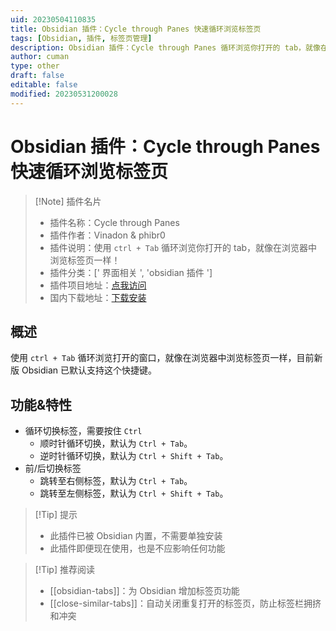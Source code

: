 ```yaml
---
uid: 20230504110835
title: Obsidian 插件：Cycle through Panes 快速循环浏览标签页
tags: [Obsidian, 插件, 标签页管理]
description: Obsidian 插件：Cycle through Panes 循环浏览你打开的 tab，就像在浏览器中浏览标签页一样！
author: cuman
type: other
draft: false
editable: false
modified: 20230531200028
---
```


# Obsidian 插件：Cycle through Panes 快速循环浏览标签页

> [!Note] 插件名片
> - 插件名称：Cycle through Panes
> - 插件作者：Vinadon & phibr0
> - 插件说明：使用 `ctrl + Tab` 循环浏览你打开的 tab，就像在浏览器中浏览标签页一样！
> - 插件分类：[' 界面相关 ', 'obsidian 插件 ']
> - 插件项目地址：[点我访问](https://github.com/phibr0/cycle-through-panes)
> - 国内下载地址：[下载安装](https://pkmer.cn/products/plugin/pluginMarket/?cycle-through-panes)

## 概述

使用 `ctrl + Tab` 循环浏览打开的窗口，就像在浏览器中浏览标签页一样，目前新版 Obsidian 已默认支持这个快捷键。

## 功能&特性

- 循环切换标签，需要按住 `Ctrl`
	- 顺时针循环切换，默认为 `Ctrl + Tab`。
	- 逆时针循环切换，默认为 `Ctrl + Shift + Tab`。
- 前/后切换标签
	- 跳转至右侧标签，默认为 `Ctrl + Tab`。
	- 跳转至左侧标签，默认为 `Ctrl + Shift + Tab`。

>[!Tip] 提示
>- 此插件已被 Obsidian 内置，不需要单独安装
>- 此插件即便现在使用，也是不应影响任何功能

> [!Tip] 推荐阅读
> - [[obsidian-tabs]]：为 Obsidian 增加标签页功能
> - [[close-similar-tabs]]：自动关闭重复打开的标签页，防止标签栏拥挤和冲突